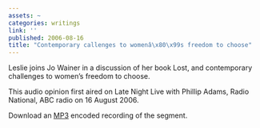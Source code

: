 ```yaml
---
assets: ~
categories: writings
link: ''
published: 2006-08-16
title: "Contemporary callenges to womenâ\x80\x99s freedom to choose"
---
```

Leslie joins Jo Wainer in a discussion of her book Lost, and
contemporary challenges to women’s freedom to choose.

This audio opinion first aired on Late Night Live with Phillip Adams,
Radio National, ABC radio on 16 August 2006.

Download an [MP3](./lnl_20060816.mp3) encoded recording of the segment.